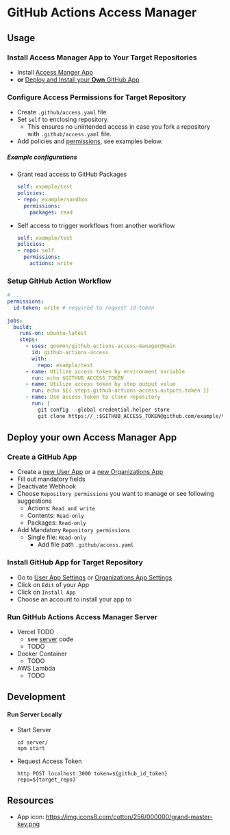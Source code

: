 # GitHub Actions Access Manager

## Usage
### Install Access Manager App to Your Target Repositories
* Install [Access Manger App](https://github.com/apps/access-manager-for-github-actions)
* **or** [Deploy and Install your **Own** GitHub App](#Deploy-your-own-Access-Manager-App)

### Configure Access Permissions for Target Repository
* Create `.github/access.yaml` file
* Set `self` to enclosing repository. 
  * This ensures no unintended access in case you fork a repository with `.github/access.yaml` file.  
* Add policies and [permissions](https://docs.github.com/en/actions/using-workflows/workflow-syntax-for-github-actions#permissions), see examples below.
##### Example configurations
* Grant read access to GitHub Packages
  ```yaml
  self: example/test
  policies:
  - repo: example/sandbox
    permissions:
      packages: read
  ```
* Self access to trigger workflows from another workflow
  ```yaml
  self: example/test
  policies:
  - repo: self
    permissions:
      actions: write
  ```

### Setup GitHub Action Workflow
```yaml
# ...
permissions:
  id-token: write # required to request id-token
  
jobs:
  build:
    runs-on: ubuntu-latest
    steps:
      - uses: qoomon/github-actions-access-manager@main
        id: github-actions-access
        with:
          repo: example/test
      - name: Utilize access token by environment variable
        run: echo $GITHUB_ACCESS_TOKEN
      - name: Utilize access token by step output value
        run: echo ${{ steps.github-actions-access.outputs.token }}
      - name: Use access token to clone repository
        run: |
          git config --global credential.helper store
          git clone https://_:$GITHUB_ACCESS_TOKEN@github.com/example/test.git
```

## Deploy your own Access Manager App

###  Create a GitHub App
* Create a [new User App](https://github.com/settings/apps/new) or a [new Organizations App](https://github.com/organizations/YOUR_ORGANIZATION/settings/apps/new)
* Fill out mandatory fields
* Deactivate Webhook
* Choose `Repository permissions` you want to manage or see following suggestions
    * Actions: `Read and write`
    * Contents: `Read-only`
    * Packages: `Read-only`
* Add Mandatory `Repository permissions`
    * Single file: `Read-only`
        * Add file path `.github/access.yaml`

### Install GitHub App for Target Repository
* Go to [User App Settings](https://github.com/settings/apps/new) or [Organizations App Settings](https://github.com/organizations/YOUR_ORGANIZATION/settings/apps)
* Click on `Edit` of your App
* Click on `Install App`
* Choose an account to install your app to

### Run GitHub Actions Access Manager Server
* Vercel TODO
  * see [server](server/) code
  * TODO
* Docker Container
  * TODO
* AWS Lambda
  * TODO

## Development
#### Run Server Locally
* Start Server
  ```shell
  cd server/
  npm start
  ```
* Request Access Token
  ```shell 
  http POST localhost:3000 token=${github_id_token} repo=${target_repo}`
  ```

## Resources
* App icon: https://img.icons8.com/cotton/256/000000/grand-master-key.png
